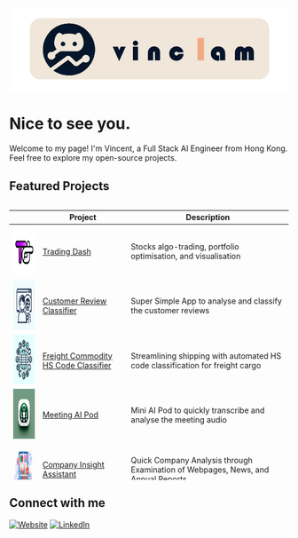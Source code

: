 ![Banner](img/logo.png)

# Nice to see you.

Welcome to my page! I'm Vincent, a Full Stack AI Engineer from Hong Kong. Feel free to explore my open-source projects.

## Featured Projects

<div style="max-height: 500px; overflow-y: auto;">
  <table>
    <thead>
      <tr>
        <th></th>
        <th>Project</th>
        <th>Description</th>
      </tr>
    </thead>
    <tbody>
      <tr>
        <td><img src="https://github.com/vinc1am/trading-dash/raw/main/assets/images/logo.svg" width="100" height="90"></td>
        <td><a href="https://github.com/vinc1am/trading-dash">Trading Dash</a></td>
        <td>Stocks algo-trading, portfolio optimisation, and visualisation</td>
      </tr>
      <tr>
        <td><img src="https://github.com/vinc1am/customer-review-classifier/raw/main/img/icon.png" width="100" height="90"></td>
        <td><a href="https://github.com/vinc1am/customer-review-classifier">Customer Review Classifier</a></td>
        <td>Super Simple App to analyse and classify the customer reviews</td>
      </tr>
      <tr>
        <td><img src="https://github.com/vinc1am/freight-hs-classifier/raw/main/img/pj06.png" width="100" height="90"></td>
        <td><a href="https://github.com/vinc1am/freight-hs-classifier">Freight Commodity HS Code Classifier</a></td>
        <td>Streamlining shipping with automated HS code classification for freight cargo </td>
      </tr>
      <tr>
        <td><img src="https://github.com/vinc1am/meeting-ai-pod/raw/main/static/img/icon.png" width="100" height="90"></td>
        <td><a href="https://github.com/vinc1am/meeting-ai-pod">Meeting AI Pod</a></td>
        <td>Mini AI Pod to quickly transcribe and analyse the meeting audio</td>
      </tr>
      <tr>
        <td><img src="https://github.com/vinc1am/company-insight-llm/raw/main/img/icon.png" width="100" height="90"></td>
        <td><a href="https://github.com/vinc1am/company-insight-llm">Company Insight Assistant</a></td>
        <td>Quick Company Analysis through Examination of Webpages, News, and Annual Reports</td>
      </tr>
    </tbody>
  </table>
</div>

## Connect with me

[![Website](https://img.shields.io/badge/Website-000000?style=for-the-badge&logo=About.me&logoColor=white)](https://www.vinc1am.com)
[![LinkedIn](https://img.shields.io/badge/LinkedIn-0077B5?style=for-the-badge&logo=linkedin&logoColor=white)](https://www.linkedin.com/in/vinc1am/)


<style>
  div::-webkit-scrollbar {
    width: 10px;
  }

  div::-webkit-scrollbar-track {
    background: #F0E6DB;
  }

  div::-webkit-scrollbar-thumb {
    background-color: #EECB88;
    border-radius: 10px;
    border: 3px solid #F0E6DB;
  }

  div::-webkit-scrollbar-thumb:hover {
    background: #F0E6DB;
  }
</style>